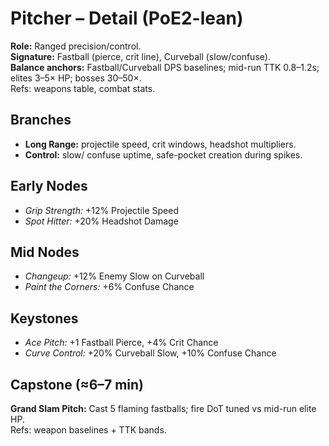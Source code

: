 # Pitcher – Detail (PoE2-lean)

**Role:** Ranged precision/control.  
**Signature:** Fastball (pierce, crit line), Curveball (slow/confuse).  
**Balance anchors:** Fastball/Curveball DPS baselines; mid-run TTK 0.8–1.2s; elites 3–5× HP; bosses 30–50×.  
Refs: weapons table, combat stats.  

## Branches
- **Long Range:** projectile speed, crit windows, headshot multipliers.  
- **Control:** slow/ confuse uptime, safe-pocket creation during spikes.

## Early Nodes
- *Grip Strength:* +12% Projectile Speed  
- *Spot Hitter:* +20% Headshot Damage

## Mid Nodes
- *Changeup:* +12% Enemy Slow on Curveball  
- *Paint the Corners:* +6% Confuse Chance

## Keystones
- *Ace Pitch:* +1 Fastball Pierce, +4% Crit Chance  
- *Curve Control:* +20% Curveball Slow, +10% Confuse Chance

## Capstone (≈6–7 min)
**Grand Slam Pitch:** Cast 5 flaming fastballs; fire DoT tuned vs mid-run elite HP.  
Refs: weapon baselines + TTK bands.  
